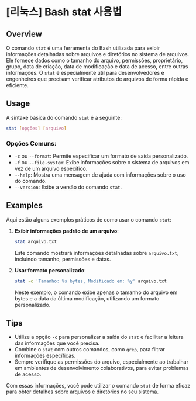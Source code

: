 # [리눅스] Bash stat 사용법

## Overview
O comando `stat` é uma ferramenta do Bash utilizada para exibir informações detalhadas sobre arquivos e diretórios no sistema de arquivos. Ele fornece dados como o tamanho do arquivo, permissões, proprietário, grupo, data de criação, data de modificação e data de acesso, entre outras informações. O `stat` é especialmente útil para desenvolvedores e engenheiros que precisam verificar atributos de arquivos de forma rápida e eficiente.

## Usage
A sintaxe básica do comando `stat` é a seguinte:

```bash
stat [opções] [arquivo]
```

### Opções Comuns:
- `-c` ou `--format`: Permite especificar um formato de saída personalizado.
- `-f` ou `--file-system`: Exibe informações sobre o sistema de arquivos em vez de um arquivo específico.
- `--help`: Mostra uma mensagem de ajuda com informações sobre o uso do comando.
- `--version`: Exibe a versão do comando `stat`.

## Examples
Aqui estão alguns exemplos práticos de como usar o comando `stat`:

1. **Exibir informações padrão de um arquivo**:
   ```bash
   stat arquivo.txt
   ```
   Este comando mostrará informações detalhadas sobre `arquivo.txt`, incluindo tamanho, permissões e datas.

2. **Usar formato personalizado**:
   ```bash
   stat -c 'Tamanho: %s bytes, Modificado em: %y' arquivo.txt
   ```
   Neste exemplo, o comando exibe apenas o tamanho do arquivo em bytes e a data da última modificação, utilizando um formato personalizado.

## Tips
- Utilize a opção `-c` para personalizar a saída do `stat` e facilitar a leitura das informações que você precisa.
- Combine o `stat` com outros comandos, como `grep`, para filtrar informações específicas.
- Sempre verifique as permissões do arquivo, especialmente ao trabalhar em ambientes de desenvolvimento colaborativos, para evitar problemas de acesso.

Com essas informações, você pode utilizar o comando `stat` de forma eficaz para obter detalhes sobre arquivos e diretórios no seu sistema.
